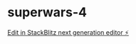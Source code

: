 # superwars-4

[Edit in StackBlitz next generation editor ⚡️](https://stackblitz.com/~/github.com/raniyaptla/superwars-4)